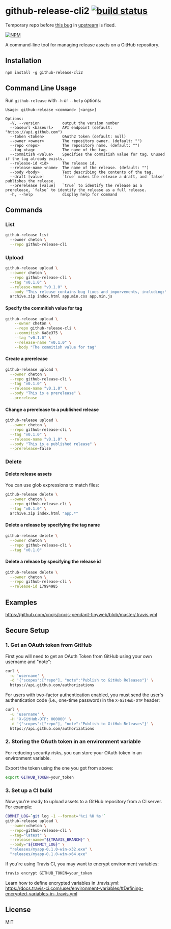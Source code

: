 # github-release-cli2 [![build status](https://travis-ci.org/cheton/github-release-cli.svg?branch=master)](https://travis-ci.org/cheton/github-release-cli)

Temporary repo before [this bug](https://github.com/cheton/github-release-cli/issues/25) in [upstream](https://github.com/cheton/github-release-cli) is fixed.


[![NPM](https://nodei.co/npm/github-release-cli.png?downloads=true&stars=true)](https://www.npmjs.com/package/github-release-cli)

A command-line tool for managing release assets on a GitHub repository.

## Installation

```
npm install -g github-release-cli2
```

## Command Line Usage

Run `github-release` with `-h` or `--help` options:

```
Usage: github-release <command> [<args>]

Options:
  -V, --version          output the version number
  --baseurl <baseurl>    API endpoint (default: "https://api.github.com")
  --token <token>        OAuth2 token (default: null)
  --owner <owner>        The repository owner. (default: "")
  --repo <repo>          The repository name. (default: "")
  --tag <tag>            The name of the tag.
  --commitish <value>    Specifies the commitish value for tag. Unused if the tag already exists.
  --release-id <id>      The release id.
  --release-name <name>  The name of the release. (default: "")
  --body <body>          Text describing the contents of the tag.
  --draft [value]        `true` makes the release a draft, and `false` publishes the release.
  --prerelease [value]   `true` to identify the release as a prerelease, `false` to identify the release as a full release.
  -h, --help             display help for command
```

## Commands

### List

```sh
github-release list
  --owner cheton \
  --repo github-release-cli
```

### Upload

```sh
github-release upload \
  --owner cheton \
  --repo github-release-cli \
  --tag "v0.1.0" \
  --release-name "v0.1.0" \
  --body "This release contains bug fixes and imporvements, including:\n..." \
  archive.zip index.html app.min.css app.min.js
```

#### Specify the commitish value for tag

```sh
github-release upload \
    --owner cheton \
    --repo github-release-cli \
    --commitish 6a8e375 \
    --tag "v0.1.0" \
    --release-name "v0.1.0" \
    --body "The commitish value for tag"
```

#### Create a prerelease

```sh
github-release upload \
  --owner cheton \
  --repo github-release-cli \
  --tag "v0.1.0" \
  --release-name "v0.1.0" \
  --body "This is a prerelease" \
  --prerelease
```

#### Change a prerelease to a published release

```sh
github-release upload \
  --owner cheton \
  --repo github-release-cli \
  --tag "v0.1.0" \
  --release-name "v0.1.0" \
  --body "This is a published release" \
  --prerelease=false
```

### Delete

#### Delete release assets

You can use glob expressions to match files:
```sh
github-release delete \
  --owner cheton \
  --repo github-release-cli \
  --tag "v0.1.0" \
  archive.zip index.html "app.*"
```

#### Delete a release by specifying the tag name

```sh
github-release delete \
  --owner cheton \
  --repo github-release-cli \
  --tag "v0.1.0"
```

#### Delete a release by specifying the release id

```sh
github-release delete \
  --owner cheton \
  --repo github-release-cli \
  --release-id 17994985
```

## Examples

https://github.com/cncjs/cncjs-pendant-tinyweb/blob/master/.travis.yml

## Secure Setup

### 1. Get an OAuth token from GitHub

First you will need to get an OAuth Token from GitHub using your own username and "note":

```sh
curl \
  -u 'username' \
  -d '{"scopes":["repo"], "note":"Publish to GitHub Releases"}' \
  https://api.github.com/authorizations
```

For users with two-factor authentication enabled, you must send the user's authentication code (i.e., one-time password) in the `X-GitHub-OTP` header:

```sh
curl \
  -u 'username' \
  -H 'X-GitHub-OTP: 000000' \
  -d '{"scopes":["repo"], "note":"Publish to GitHub Releases"}' \
  https://api.github.com/authorizations
```

### 2. Storing the OAuth token in an environment variable

For reducing security risks, you can store your OAuth token in an environment variable.

Export the token using the one you got from above:

```sh
export GITHUB_TOKEN=your_token
```

### 3. Set up a CI build

Now you're ready to upload assets to a GitHub repository from a CI server. For example:

```sh
COMMIT_LOG=`git log -1 --format='%ci %H %s'`
github-release upload \
  --owner=cheton \
  --repo=github-release-cli \
  --tag="latest" \
  --release-name="${TRAVIS_BRANCH}" \
  --body="${COMMIT_LOG}" \
  "releases/myapp-0.1.0-win-x32.exe" \
  "releases/myapp-0.1.0-win-x64.exe"
```

If you're using Travis CI, you may want to encrypt environment variables:

```sh
travis encrypt GITHUB_TOKEN=your_token
```

Learn how to define encrypted variables in .travis.yml:<br>
https://docs.travis-ci.com/user/environment-variables/#Defining-encrypted-variables-in-.travis.yml

## License

MIT
